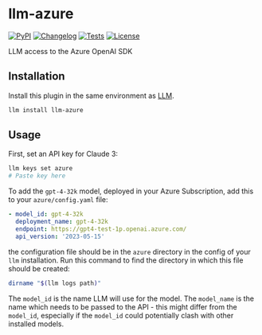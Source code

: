 # llm-azure

[![PyPI](https://img.shields.io/pypi/v/llm-azure.svg)](https://pypi.org/project/llm-azure/)
[![Changelog](https://img.shields.io/github/v/release/simonw/llm-azure?include_prereleases&label=changelog)](https://github.com/simonw/llm-azure/releases)
[![Tests](https://github.com/simonw/llm-azure/actions/workflows/test.yml/badge.svg)](https://github.com/simonw/llm-azure/actions/workflows/test.yml)
[![License](https://img.shields.io/badge/license-Apache%202.0-blue.svg)](https://github.com/simonw/llm-azure/blob/main/LICENSE)

LLM access to the Azure OpenAI SDK

## Installation

Install this plugin in the same environment as [LLM](https://llm.datasette.io/).

```bash
llm install llm-azure
```

## Usage

First, set an API key for Claude 3:

```bash
llm keys set azure
# Paste key here
```

To add the `gpt-4-32k` model, deployed in your Azure Subscription, add this to your `azure/config.yaml` file:

```yaml
- model_id: gpt-4-32k
  deployment_name: gpt-4-32k
  endpoint: https://gpt4-test-1p.openai.azure.com/
  api_version: '2023-05-15'
```

the configuration file should be in the `azure` directory in the config of your `llm` installation.
Run this command to find the directory in which this file should be created:

```bash
dirname "$(llm logs path)"
```

The `model_id` is the name LLM will use for the model. The `model_name` is the name which needs to be passed to the API - this might differ from the `model_id`, especially if the `model_id` could potentially clash with other installed models.
